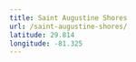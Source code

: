 ```yaml
---
title: Saint Augustine Shores
url: /saint-augustine-shores/
latitude: 29.814
longitude: -81.325
---
```

